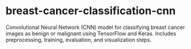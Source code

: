 # breast-cancer-classification-cnn
Convolutional Neural Network (CNN) model for classifying breast cancer images as benign or malignant using TensorFlow and Keras. Includes preprocessing, training, evaluation, and visualization steps.
